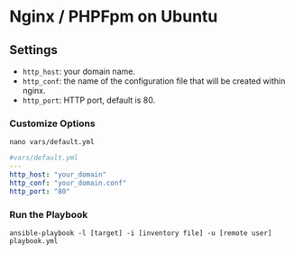 # Nginx / PHPFpm on Ubuntu

## Settings

- `http_host`: your domain name.
- `http_conf`: the name of the configuration file that will be created within nginx.
- `http_port`: HTTP port, default is 80.


### Customize Options

```shell
nano vars/default.yml
```

```yml
#vars/default.yml
---
http_host: "your_domain"
http_conf: "your_domain.conf"
http_port: "80"
```

### Run the Playbook

```command
ansible-playbook -l [target] -i [inventory file] -u [remote user] playbook.yml
```